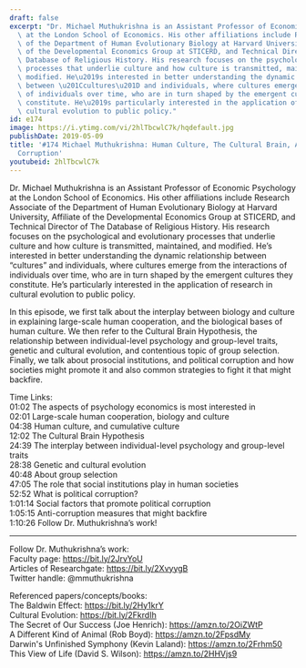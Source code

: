 ```yaml
---
draft: false
excerpt: "Dr. Michael Muthukrishna is an Assistant Professor of Economic Psychology\
  \ at the London School of Economics. His other affiliations include Research Associate\
  \ of the Department of Human Evolutionary Biology at Harvard University, Affiliate\
  \ of the Developmental Economics Group at STICERD, and Technical Director of The\
  \ Database of Religious History. His research focuses on the psychological and evolutionary\
  \ processes that underlie culture and how culture is transmitted, maintained, and\
  \ modified. He\u2019s interested in better understanding the dynamic relationship\
  \ between \u201Ccultures\u201D and individuals, where cultures emerge from the interactions\
  \ of individuals over time, who are in turn shaped by the emergent cultures they\
  \ constitute. He\u2019s particularly interested in the application of research in\
  \ cultural evolution to public policy."
id: e174
image: https://i.ytimg.com/vi/2hlTbcwlC7k/hqdefault.jpg
publishDate: 2019-05-09
title: '#174 Michael Muthukrishna: Human Culture, The Cultural Brain, And Political
  Corruption'
youtubeid: 2hlTbcwlC7k
---
```

Dr. Michael Muthukrishna is an Assistant Professor of Economic Psychology at the London School of Economics. His other affiliations include Research Associate of the Department of Human Evolutionary Biology at Harvard University, Affiliate of the Developmental Economics Group at STICERD, and Technical Director of The Database of Religious History. His research focuses on the psychological and evolutionary processes that underlie culture and how culture is transmitted, maintained, and modified. He’s interested in better understanding the dynamic relationship between “cultures” and individuals, where cultures emerge from the interactions of individuals over time, who are in turn shaped by the emergent cultures they constitute. He’s particularly interested in the application of research in cultural evolution to public policy.

In this episode, we first talk about the interplay between biology and culture in explaining large-scale human cooperation, and the biological bases of human culture. We then refer to the Cultural Brain Hypothesis, the relationship between individual-level psychology and group-level traits, genetic and cultural evolution, and contentious topic of group selection. Finally, we talk about prosocial institutions, and political corruption and how societies might promote it and also common strategies to fight it that might backfire.

Time Links:  
01:02  The aspects of psychology economics is most interested in  
02:01  Large-scale human cooperation, biology and culture                       
04:38  Human culture, and cumulative culture                             
12:02  The Cultural Brain Hypothesis                       
24:39  The interplay between individual-level psychology and group-level traits                          
28:38  Genetic and cultural evolution                       
40:48  About group selection      
47:05  The role that social institutions play in human societies    
52:52  What is political corruption?      
1:01:14  Social factors that promote political corruption  
1:05:15  Anti-corruption measures that might backfire      
1:10:26  Follow Dr. Muthukrishna’s work!

---

Follow Dr. Muthukrishna’s work:  
Faculty page: https://bit.ly/2JrvYoU  
Articles of Researchgate: https://bit.ly/2XvyygB  
Twitter handle: @mmuthukrishna

Referenced papers/concepts/books:  
The Baldwin Effect: https://bit.ly/2Hy1krY  
Cultural Evolution: https://bit.ly/2FkrdIh  
The Secret of Our Success (Joe Henrich): https://amzn.to/2OiZWtP  
A Different Kind of Animal (Rob Boyd): https://amzn.to/2FpsdMy  
Darwin's Unfinished Symphony (Kevin Laland): https://amzn.to/2Frhm50  
This View of Life (David S. Wilson): https://amzn.to/2HHVjs9
